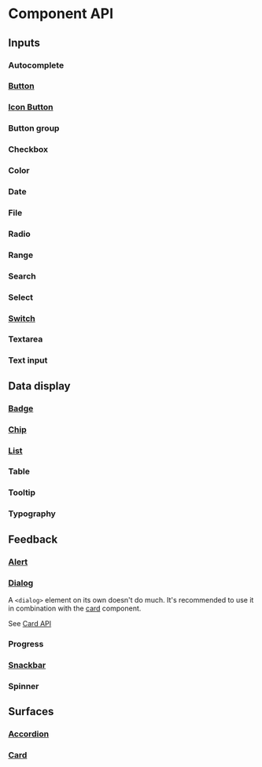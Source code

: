 # Component API

## Inputs

### Autocomplete

### [Button](/components/inputs/button)

<!--@include: ./components/inputs/button-api.md -->

### [Icon Button](/components/inputs/icon-button)

<!--@include: ./components/inputs/icon-button-api.md -->

### Button group

### Checkbox

<!--@include: ./components/inputs/checkbox-radio-api.md -->

### Color

### Date

### File

### Radio

### Range

### Search

### Select

### [Switch](/components/inputs/switch-api.md)

<!--@include: ./components/inputs/switch-api.md -->

### Textarea

### Text input

## Data display

### [Badge](/components/data-display/badge)

<!--@include: ./components/data-display/badge-api.md -->

### [Chip](/components/data-display/chip)

<!--@include: ./components/data-display/chip-api.md -->

### [List](/components/data-display/list)

<!--@include: ./components/data-display/list-api.md -->

### Table

### Tooltip

### Typography

## Feedback

### [Alert](/components/feedback/alert)

<!--@include: ./components/feedback/alert-api.md -->

### [Dialog](/components/feedback/dialog)

A `<dialog>` element on its own doesn't do much. It's recommended to use it in combination with the [card](/components/surfaces/card) component.

See [Card API](#card)

### Progress

### [Snackbar](/components/feedback/snackbar)

<!--@include: ./components/feedback/snackbar-api.md -->

### Spinner

## Surfaces

### [Accordion](/components/surfaces/accordion)

<!--@include: ./components/surfaces/accordion-api.md -->

### [Card](/components/surfaces/card)

<!--@include: ./components/surfaces/card-api.md -->
